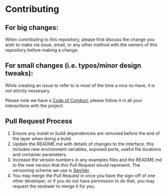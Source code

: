 # Contributing

## For big changes:

When contributing to this repository, please first discuss the change you wish to make via issue,
email, or any other method with the owners of this repository before making a change. 

## For small changes (i.e. typos/minor design tweaks):

While creating an issue to refer to is most of the time a nice-to-have, it is not strictly nessesary.

Please note we have a [Code of Conduct](CODE_OF_CONDUCT.md), please follow it in all your interactions with the project.

## Pull Request Process

1. Ensure any install or build dependencies are removed before the end of the layer when doing a 
   build.
2. Update the README.md with details of changes to the interface, this includes new environment 
   variables, exposed ports, useful file locations and container parameters.
3. Increase the version numbers in any examples files and the README.md to the new version that this
   Pull Request would represent. The versioning scheme we use is [SemVer](http://semver.org/).
4. You may merge the Pull Request in once you have the sign-off of one other developer, or if you 
   do not have permission to do that, you may request the reviewer to merge it for you.
